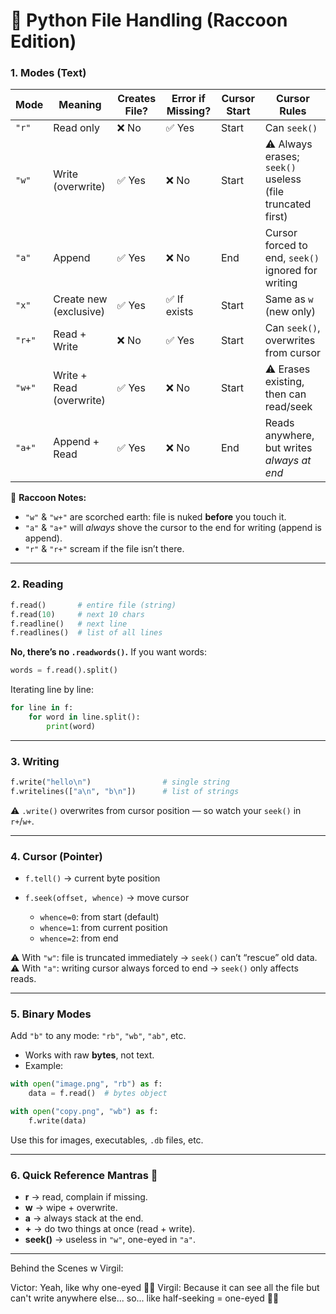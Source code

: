 # 📝 Python File Handling (Raccoon Edition)

### 1. Modes (Text)

| Mode   | Meaning                  | Creates File? | Error if Missing? | Cursor Start | Cursor Rules                                              |
| ------ | ------------------------ | ------------- | ----------------- | ------------ | --------------------------------------------------------- |
| `"r"`  | Read only                | ❌ No          | ✅ Yes             | Start        | Can `seek()`                                              |
| `"w"`  | Write (overwrite)        | ✅ Yes         | ❌ No              | Start        | ⚠️ Always erases; `seek()` useless (file truncated first) |
| `"a"`  | Append                   | ✅ Yes         | ❌ No              | End          | Cursor forced to end, `seek()` ignored for writing        |
| `"x"`  | Create new (exclusive)   | ✅ Yes         | ✅ If exists       | Start        | Same as `w` (new only)                                    |
| `"r+"` | Read + Write             | ❌ No          | ✅ Yes             | Start        | Can `seek()`, overwrites from cursor                      |
| `"w+"` | Write + Read (overwrite) | ✅ Yes         | ❌ No              | Start        | ⚠️ Erases existing, then can read/seek                    |
| `"a+"` | Append + Read            | ✅ Yes         | ❌ No              | End          | Reads anywhere, but writes *always at end*                |

🔑 **Raccoon Notes:**

* `"w"` & `"w+"` are scorched earth: file is nuked **before** you touch it.
* `"a"` & `"a+"` will *always* shove the cursor to the end for writing (append is append).
* `"r"` & `"r+"` scream if the file isn’t there.

---

### 2. Reading

```python
f.read()       # entire file (string)
f.read(10)     # next 10 chars
f.readline()   # next line
f.readlines()  # list of all lines
```

**No, there’s no `.readwords()`.**
If you want words:

```python
words = f.read().split()
```

Iterating line by line:

```python
for line in f:
    for word in line.split():
        print(word)
```

---

### 3. Writing

```python
f.write("hello\n")                # single string
f.writelines(["a\n", "b\n"])      # list of strings
```

⚠️ `.write()` overwrites from cursor position — so watch your `seek()` in `r+`/`w+`.

---

### 4. Cursor (Pointer)

* `f.tell()` → current byte position
* `f.seek(offset, whence)` → move cursor

  * `whence=0`: from start (default)
  * `whence=1`: from current position
  * `whence=2`: from end

⚠️ With `"w"`: file is truncated immediately → `seek()` can’t “rescue” old data.
⚠️ With `"a"`: writing cursor always forced to end → `seek()` only affects reads.

---

### 5. Binary Modes

Add `"b"` to any mode: `"rb"`, `"wb"`, `"ab"`, etc.

* Works with raw **bytes**, not text.
* Example:

```python
with open("image.png", "rb") as f:
    data = f.read()  # bytes object

with open("copy.png", "wb") as f:
    f.write(data)
```

Use this for images, executables, `.db` files, etc.

---

### 6. Quick Reference Mantras 🦝

* **r** → read, complain if missing.
* **w** → wipe + overwrite.
* **a** → always stack at the end.
* **+** → do two things at once (read + write).
* **seek()** → useless in `"w"`, one-eyed in `"a"`.

---

Behind the Scenes w Virgil:

Victor: Yeah, like why one-eyed 🧍‍♂️
Virgil: Because it can see all the file but can't write anywhere else... so... like half-seeking = one-eyed 🧍‍♂️